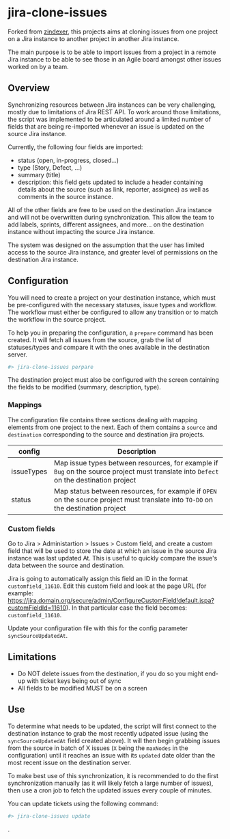 # jira-clone-issues

Forked from [zindexer](https://github.com/zencrepes/zindexer), this projects aims at cloning issues from one project on a Jira instance to another project in another Jira instance.

The main purpose is to be able to import issues from a project in a remote Jira instance to be able to see those in an Agile board amongst other issues worked on by a team.

## Overview

Synchronizing resources between Jira instances can be very challenging, mostly due to limitations of Jira REST API. To work around those limitations, the script was implemented to be articulated around a limited number of fields that are being re-imported whenever an issue is updated on the source Jira instance.

Currently, the following four fields are imported:
* status (open, in-progress, closed...)
* type (Story, Defect, ...)
* summary (title)
* description: this field gets updated to include a header containing details about the source (such as link, reporter, assignee) as well as comments in the source instance.

All of the other fields are free to be used on the destination Jira instance and will not be overwritten during synchronization. This allow the team to add labels, sprints, different assignees, and more... on the destination instance without impacting the source Jira instance.

The system was designed on the assumption that the user has limited access to the source Jira instance, and greater level of permissions on the destination Jira instance.

## Configuration

You will need to create a project on your destination instance, which must be pre-configured with the necessary statuses, issue types and workflow. The workflow must either be configured to allow any transition or to match the workflow in the source project.

To help you in preparing the configuration, a `prepare` command has been created. It will fetch all issues from the source, grab the list of statuses/types and compare it with the ones available in the destination server.

```bash
#> jira-clone-issues perpare
```

The destination project must also be configured with the screen containing the fields to be modified (summary, description, type).

### Mappings

The configuration file contains three sections dealing with mapping elements from one project to the next. Each of them contains a `source` and `destination` corresponding to the source and destination jira projects.

| config | Description |
|---|---|
| issueTypes | Map issue types between resources, for example if `Bug` on the source project must translate into `Defect` on the destination project |
| status  | Map status between resources, for example if `OPEN` on the source project must translate into `TO-DO` on the destination project |

### Custom fields

Go to Jira > Administartion > Issues > Custom field, and create a custom field that will be used to store the date at which an issue in the source Jira instance was last updated At. This is useful to quickly compare the issue's data between the source and destination.

Jira is going to automatically assign this field an ID in the format `customfield_11610`. Edit this custom field and look at the page URL (for example: https://jira.domain.org/secure/admin/ConfigureCustomField!default.jspa?customFieldId=11610). In that particular case the field becomes: `customfield_11610`.

Update your configuration file with this for the config parameter `syncSourceUpdatedAt`.

## Limitations

* Do NOT delete issues from the destination, if you do so you might end-up with ticket keys being out of sync
* All fields to be modified MUST be on a screen

## Use

To determine what needs to be updated, the script will first connect to the destination instance to grab the most recently udpated issue (using the `syncSourceUpdatedAt` field created above). It will then begin grabbing issues from the source in batch of X issues (`X` being the `maxNodes` in the configuration) until it reaches an issue with its `updated` date older than the most recent issue on the destination server.

To make best use of this synchronization, it is recommended to do the first synchronization manually (as it will likely fetch a large number of issues), then use a cron job to fetch the updated issues every couple of minutes.

You can update tickets using the following command: 

```bash
#> jira-clone-issues update
```

.